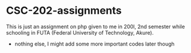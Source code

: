 # CSC-202-assignments

This is just an assignment on php given to me in 200l, 2nd semester while schooling in FUTA (Federal University of Technology, Akure).
* nothing else, I might add some more important codes later though
